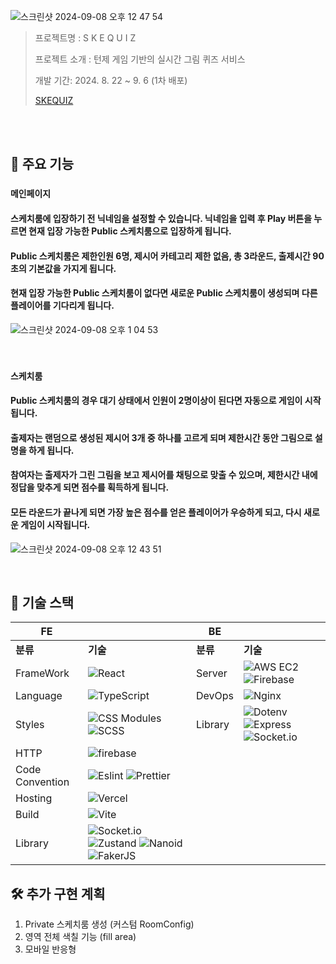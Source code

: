 ![스크린샷 2024-09-08 오후 12 47 54](https://github.com/user-attachments/assets/9894e24e-bb7a-43ff-8ce9-04bfdea4bb7b)



> 프로젝트명 : S K E Q U I Z
>
> 프로젝트 소개 : 턴제 게임 기반의 실시간 그림 퀴즈 서비스
>
> 개발 기간: 2024. 8. 22 ~ 9. 6 (1차 배포)
>
> [SKEQUIZ](https://skequiz.netlify.app/)

<br />
<br />

## 🎯 주요 기능

### `메인페이지`
#### 스케치룸에 입장하기 전 닉네임을 설정할 수 있습니다. 닉네임을 입력 후 Play 버튼을 누르면 현재 입장 가능한 Public 스케치룸으로 입장하게 됩니다.
#### Public 스케치룸은 제한인원 6명, 제시어 카테고리 제한 없음, 총 3라운드, 출제시간 90초의 기본값을 가지게 됩니다.
#### 현재 입장 가능한 Public 스케치룸이 없다면 새로운 Public 스케치룸이 생성되며 다른 플레이어를 기다리게 됩니다.

![스크린샷 2024-09-08 오후 1 04 53](https://github.com/user-attachments/assets/10ef7e40-d4cd-432a-aea3-02a5242176f0)



<br />

### `스케치룸`
#### Public 스케치룸의 경우 대기 상태에서 인원이 2명이상이 된다면 자동으로 게임이 시작됩니다. 
#### 출제자는 랜덤으로 생성된 제시어 3개 중 하나를 고르게 되며 제한시간 동안 그림으로 설명을 하게 됩니다.
#### 참여자는 출제자가 그린 그림을 보고 제시어를 채팅으로 맞출 수 있으며, 제한시간 내에 정답을 맞추게 되면 점수를 획득하게 됩니다.
#### 모든 라운드가 끝나게 되면 가장 높은 점수를 얻은 플레이어가 우승하게 되고, 다시 새로운 게임이 시작됩니다.

![스크린샷 2024-09-08 오후 12 43 51](https://github.com/user-attachments/assets/bbeee593-b68f-48d5-afe1-b0ab9ad0ef28)

<br />


## 🧰 기술 스택


| **FE**    |           | **BE**    |           |
|-----------|-----------|-----------|-----------|
| **분류**  | **기술**  | **분류**  | **기술**  |
| FrameWork | ![React](https://img.shields.io/badge/React-61DAFB?style=for-the-badge&logo=react&logoColor=ffffff) | Server    | ![AWS EC2](https://img.shields.io/badge/AWS%20EC2-FF9900?style=for-the-badge&logo=amazonaws&logoColor=ffffff)  ![Firebase](https://img.shields.io/badge/Firebase-DD2C00?style=for-the-badge&logo=firebase&logoColor=ffffff)|
| Language  | ![TypeScript](https://img.shields.io/badge/typescript-3178C6?style=for-the-badge&logo=typescript&logoColor=ffffff) | DevOps | ![Nginx](https://img.shields.io/badge/Nginx-009639?style=for-the-badge&logo=nginx&logoColor=ffffff) |
| Styles    | ![CSS Modules](https://img.shields.io/badge/CSS%20Modules-4B32C3?style=for-the-badge&logo=CSSModules&logoColor=white) ![SCSS](https://img.shields.io/badge/SCSS-cc6699?style=for-the-badge&logo=Sass&logoColor=white) | Library | ![Dotenv](https://img.shields.io/badge/dotenv-0F9D58?style=for-the-badge&logoColor=ffffff) ![Express](https://img.shields.io/badge/express-000000?style=for-the-badge&logo=express&logoColor=ffffff) ![Socket.io](https://img.shields.io/badge/socket.io-010101?style=for-the-badge&logo=socketio&logoColor=ffffff) |
| HTTP      | <img src="https://img.shields.io/badge/Firebase-DD2C00?style=for-the-badge&logo=firebase&logoColor=ffffff" alt='firebase'> |           |           |
| Code Convention | ![Eslint](https://img.shields.io/badge/Eslint-4B32C3?style=for-the-badge&logo=Eslint&logoColor=white) ![Prettier](https://img.shields.io/badge/Prettier-F7B93E?style=for-the-badge&logo=Prettier&logoColor=white) |           |           |
| Hosting   | ![Vercel](https://img.shields.io/badge/Vercel-000000?style=for-the-badge&logo=Vercel&logoColor=white) |           |           |
| Build     | ![Vite](https://img.shields.io/badge/Vite-646CFF?style=for-the-badge&logo=vite&logoColor=ffffff) |           |           |
| Library   | ![Socket.io](https://img.shields.io/badge/socket.io-010101?style=for-the-badge&logo=socketio&logoColor=ffffff) ![Zustand](https://img.shields.io/badge/Zustand-F0BA47?style=for-the-badge&logoColor=ffffff) ![Nanoid](https://img.shields.io/badge/nanoid-03C75A?style=for-the-badge&logoColor=ffffff) ![FakerJS](https://img.shields.io/badge/fakerJS-F7DF1E?style=for-the-badge&logoColor=ffffff) |           |           |


## 🛠️ 추가 구현 계획

1. Private 스케치룸 생성 (커스텀 RoomConfig)
2. 영역 전체 색칠 기능 (fill area)
3. 모바일 반응형





